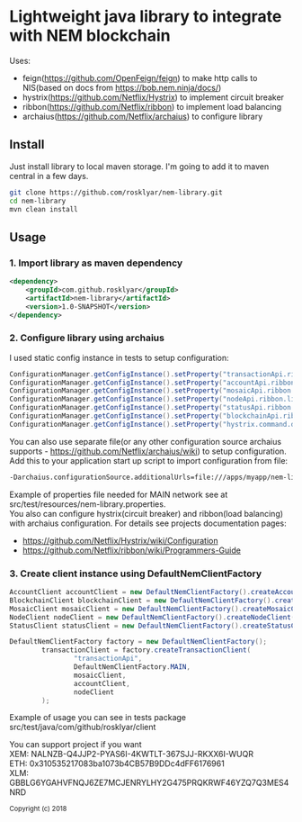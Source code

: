 # Lightweight java library to integrate with NEM blockchain

Uses:
- feign(https://github.com/OpenFeign/feign) to make http calls to NIS(based on docs from https://bob.nem.ninja/docs/)
- hystrix(https://github.com/Netflix/Hystrix) to implement circuit breaker
- ribbon(https://github.com/Netflix/ribbon) to implement load balancing
- archaius(https://github.com/Netflix/archaius) to configure library

<h2>Install</h2>
Just install library to local maven storage. I'm going to add it to maven central in a few days.

```bash
git clone https://github.com/rosklyar/nem-library.git
cd nem-library
mvn clean install
```

<h2>Usage</h2>
<h3>1. Import library as maven dependency</h3>

```xml
<dependency>
    <groupId>com.github.rosklyar</groupId>
    <artifactId>nem-library</artifactId>
    <version>1.0-SNAPSHOT</version>
</dependency>
```

<h3>2. Configure library using archaius</h3>
I used static config instance in tests to setup configuration:

```java
ConfigurationManager.getConfigInstance().setProperty("transactionApi.ribbon.listOfServers", "153.122.112.137:7890");
ConfigurationManager.getConfigInstance().setProperty("accountApi.ribbon.listOfServers", "153.122.112.137:7890");
ConfigurationManager.getConfigInstance().setProperty("mosaicApi.ribbon.listOfServers", "153.122.112.137:7890");
ConfigurationManager.getConfigInstance().setProperty("nodeApi.ribbon.listOfServers", "153.122.112.137:7890");
ConfigurationManager.getConfigInstance().setProperty("statusApi.ribbon.listOfServers", "153.122.112.137:7890");
ConfigurationManager.getConfigInstance().setProperty("blockchainApi.ribbon.listOfServers", "153.122.112.137:7890");
ConfigurationManager.getConfigInstance().setProperty("hystrix.command.default.execution.isolation.thread.timeoutInMilliseconds", 20000);
```
You can also use separate file(or any other configuration source archaius supports - https://github.com/Netflix/archaius/wiki) to setup configuration. Add this to your application start up script to import configuration from file:

```bash
-Darchaius.configurationSource.additionalUrls=file:///apps/myapp/nem-library.properties
```
Example of properties file needed for MAIN network see at src/test/resources/nem-library.properties.<br>
You also can configure hystrix(circuit breaker) and ribbon(load balancing) with archaius configuration. For details see projects documentation pages:<br>
- https://github.com/Netflix/Hystrix/wiki/Configuration
- https://github.com/Netflix/ribbon/wiki/Programmers-Guide

<h3>3. Create client instance using DefaultNemClientFactory</h3>

```java
AccountClient accountClient = new DefaultNemClientFactory().createAccountClient("accountApi");
BlockchainClient blockchainClient = new DefaultNemClientFactory().createBlockchainClient("blockchainApi");
MosaicClient mosaicClient = new DefaultNemClientFactory().createMosaicClient("mosaicApi");
NodeClient nodeClient = new DefaultNemClientFactory().createNodeClient("nodeApi");
StatusClient statusClient = new DefaultNemClientFactory().createStatusClient("statusApi");
```

```java
DefaultNemClientFactory factory = new DefaultNemClientFactory();
        transactionClient = factory.createTransactionClient(
                "transactionApi",
                DefaultNemClientFactory.MAIN,
                mosaicClient,
                accountClient,
                nodeClient
        );
```
Example of usage you can see in tests package src/test/java/com/github/rosklyar/client

You can support project if you want <br/>
XEM: NALNZB-Q4JJP2-PYAS6I-4KWTLT-367SJJ-RKXX6I-WUQR <br/>
ETH: 0x310535217083ba1073b4CB57B9DDc4dFF6176961 <br/>
XLM: GBBLG6YGAHVFNQJ6ZE7MCJENRYLHY2G475PRQKRWF46YZQ7Q3MES4NRD

<sub>Copyright (c) 2018</sub>
